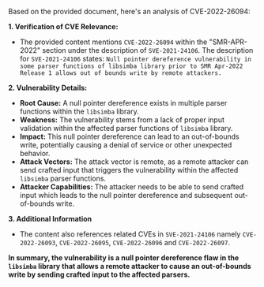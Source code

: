Based on the provided document, here's an analysis of CVE-2022-26094:

**1. Verification of CVE Relevance:**

   - The provided content mentions `CVE-2022-26094` within the "SMR-APR-2022" section under the description of `SVE-2021-24106`. The description for  `SVE-2021-24106`  states: `Null pointer dereference vulnerability in some parser functions of libsimba library prior to SMR Apr-2022 Release 1 allows out of bounds write by remote attackers.`

**2. Vulnerability Details:**
   - **Root Cause:** A null pointer dereference exists in multiple parser functions within the `libsimba` library.
   - **Weakness:** The vulnerability stems from a lack of proper input validation within the affected parser functions of `libsimba` library.
   - **Impact:** This null pointer dereference can lead to an out-of-bounds write, potentially causing a denial of service or other unexpected behavior.
   - **Attack Vectors:** The attack vector is remote, as a remote attacker can send crafted input that triggers the vulnerability within the affected `libsimba` parser functions.
   - **Attacker Capabilities:** The attacker needs to be able to send crafted input which leads to the null pointer dereference and subsequent out-of-bounds write.

**3. Additional Information**
  - The content also references related CVEs in `SVE-2021-24106` namely `CVE-2022-26093`, `CVE-2022-26095`, `CVE-2022-26096` and `CVE-2022-26097`.

**In summary, the vulnerability is a null pointer dereference flaw in the `libsimba` library that allows a remote attacker to cause an out-of-bounds write by sending crafted input to the affected parsers.**